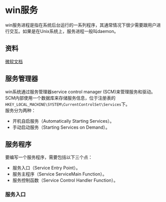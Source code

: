 # win服务

win服务进程是指在系统后台运行的一系列程序，其通常情况下很少需要跟用户进行交互。如果是在Unix系统上，服务进程一般叫daemon。

## 资料
[微软文档](https://learn.microsoft.com/en-us/windows/win32/services/services)

## 服务管理器
win系统通过服务管理器service control manager (SCM)来管理服务和驱动。
SCM内部使用一个数据库来存储服务信息，位于注册表的`HKEY_LOCAL_MACHINE\SYSTEM\CurrentControlSet\Services`下。  
服务分为两种：
* 开机自启服务（Automatically Starting Services）。
* 手动启动服务（Starting Services on Demand）。

## 服务程序
要编写一个服务程序，需要包括以下三个点：
* 服务入口（Service Entry Point）。
* 服务主程序（Service ServiceMain Function）。
* 服务控制函数（Service Control Handler Function）。

### 服务入口
